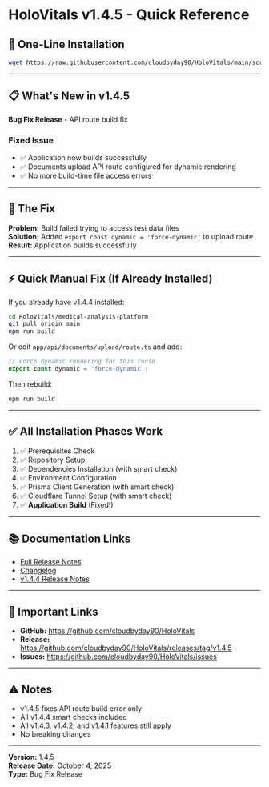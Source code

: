 # HoloVitals v1.4.5 - Quick Reference

## 🚀 One-Line Installation

```bash
wget https://raw.githubusercontent.com/cloudbyday90/HoloVitals/main/scripts/install-v1.4.5.sh && chmod +x install-v1.4.5.sh && ./install-v1.4.5.sh
```

---

## 📋 What's New in v1.4.5

**Bug Fix Release** - API route build fix

### Fixed Issue
- ✅ Application now builds successfully
- ✅ Documents upload API route configured for dynamic rendering
- ✅ No more build-time file access errors

---

## 🔧 The Fix

**Problem:** Build failed trying to access test data files  
**Solution:** Added `export const dynamic = 'force-dynamic'` to upload route  
**Result:** Application builds successfully

---

## ⚡ Quick Manual Fix (If Already Installed)

If you already have v1.4.4 installed:

```bash
cd HoloVitals/medical-analysis-platform
git pull origin main
npm run build
```

Or edit `app/api/documents/upload/route.ts` and add:
```typescript
// Force dynamic rendering for this route
export const dynamic = 'force-dynamic';
```

Then rebuild:
```bash
npm run build
```

---

## ✅ All Installation Phases Work

1. ✅ Prerequisites Check
2. ✅ Repository Setup
3. ✅ Dependencies Installation (with smart check)
4. ✅ Environment Configuration
5. ✅ Prisma Client Generation (with smart check)
6. ✅ Cloudflare Tunnel Setup (with smart check)
7. ✅ **Application Build** (Fixed!)

---

## 📚 Documentation Links

- [Full Release Notes](RELEASE_NOTES_V1.4.5.md)
- [Changelog](CHANGELOG_V1.4.5.md)
- [v1.4.4 Release Notes](RELEASE_NOTES_V1.4.4.md)

---

## 🔗 Important Links

- **GitHub:** https://github.com/cloudbyday90/HoloVitals
- **Release:** https://github.com/cloudbyday90/HoloVitals/releases/tag/v1.4.5
- **Issues:** https://github.com/cloudbyday90/HoloVitals/issues

---

## ⚠️ Notes

- v1.4.5 fixes API route build error only
- All v1.4.4 smart checks included
- All v1.4.3, v1.4.2, and v1.4.1 features still apply
- No breaking changes

---

**Version:** 1.4.5  
**Release Date:** October 4, 2025  
**Type:** Bug Fix Release